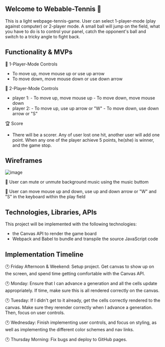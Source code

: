 ## Welcome to Webable-Tennis 🎾



This is a light webpage-tennis-game. User can select 1-player-mode (play against computer) or 2-player mode. 
A small ball will jump on the field, what you have to do is to control your panel, catch the opponent's ball and switch to a tricky angle to fight back. 




## Functionality & MVPs 

🎾 1-Player-Mode Controls
- To move up, move mouse up or use up arrow
- To move down, move mouse down or use down arrow

🎾 2-Player-Mode Controls
- player 1: - To move up, move mouse up
            - To move down, move mouse down
- player 2: - To move up, use up arrow or "W"
            - To move down, use down arrow or "S"
            
🏆 Score
- There will be a scorer. Any of user lost one hit, another user will add one point. When any one of the player achieve 5 points, he(she) is winner, and the game stop. 




## Wireframes 

![image](https://user-images.githubusercontent.com/44556484/191284632-1660e75e-c441-463b-9134-e7df0b0dd4b2.png)


🎵 User can mute or unmute background music using the music buttom

👥 User can move mouse up and down, use up and down arrow or "W" and "S" in the keyboard within the play field




## Technologies, Libraries, APIs

This project will be implemented with the following technologies:
- the Canvas API to render the game board 
- Webpack and Babel to bundle and transpile the source JavaScript code




## Implementation Timeline 

🕐 Friday Afternoon & Weekend: Setup project. Get canvas to show up on the screen, and spend time getting comfortable with the Canvas API. 

🕐 Monday: Ensure that I can advance a generation and all the cells update appropriately. If time, make sure this is all rendered correctly on the canvas.

🕐 Tuesday: If I didn't get to it already, get the cells correctly rendered to the canvas. Make sure they rerender correctly when I advance a generation. Then, focus on user controls. 

🕐 Wednesday: Finish implementing user controls, and focus on styling, as well as implementing the different color schemes and nav links. 

🕐 Thursday Morning: Fix bugs and deploy to GitHub pages.

